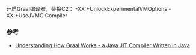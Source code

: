 开启Graal编译器，替换C2：
-XX:+UnlockExperimentalVMOptions -XX:+UseJVMCICompiler


### 参考

* [Understanding How Graal Works - a Java JIT Compiler Written in Java](https://chrisseaton.com/truffleruby/jokerconf17/)